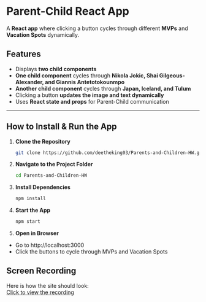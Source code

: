 # Parent-Child React App

A **React app** where clicking a button cycles through different **MVPs** and **Vacation Spots** dynamically.

##  Features
 - Displays **two child components**  
 - **One child component** cycles through **Nikola Jokic, Shai Gilgeous-Alexander, and Giannis Antetotokounmpo**  
 - **Another child component** cycles through **Japan, Iceland, and Tulum**  
 - Clicking a button **updates the image and text dynamically**  
 - Uses **React state and props** for Parent-Child communication  

---

##  **How to Install & Run the App**

1. **Clone the Repository**  
   ```sh
   git clone https://github.com/deetheking03/Parents-and-Children-HW.git

2. **Navigate to the Project Folder**  
   ```sh
   cd Parents-and-Children-HW

3. **Install Dependencies**  
   ```sh
   npm install

4. **Start the App**  
   ```sh
   npm start

5. **Open in Browser**  
- Go to http://localhost:3000
- Click the buttons to cycle through MVPs and Vacation Spots  

## Screen Recording

Here is how the site should look:  
[Click to view the recording](public/ParentChildrRecord.mp4)
